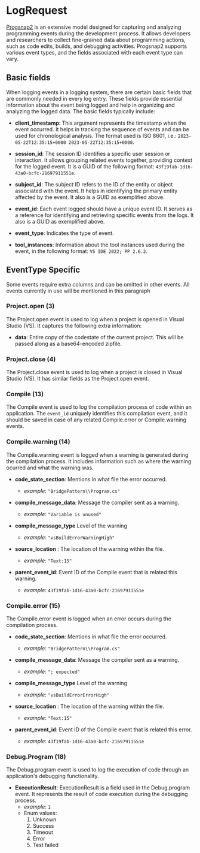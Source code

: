 # LogRequest

[Progsnap2](https://cssplice.github.io/progsnap2/) is an extensive model designed for capturing and analyzing programming events during the development process. It allows developers and researchers to collect fine-grained data about programming actions, such as code edits, builds, and debugging activities. Progsnap2 supports various event types, and the fields associated with each event type can vary.

## Basic fields

When logging events in a logging system, there are certain basic fields that are commonly needed in every log entry. These fields provide essential information about the event being logged and help in organizing and analyzing the logged data. The basic fields typically include:

- **client_timestamp**: This argument represents the timestamp when the event occurred. It helps in tracking the sequence of events and can be used for chronological analysis. The format used is ISO 8601, i.e.: `2023-05-22T12:35:15+0000 2023-05-22T12:35:15+0000`.

- **session_id**: The session ID identifies a specific user session or interaction. It allows grouping related events together, providing context for the logged event. It is a GUID of the following format: `43f19fab-1d16-43a0-bcfc-21697911551e`.

- **subject_id**: The subject ID refers to the ID of the entity or object associated with the event. It helps in identifying the primary entity affected by the event. It also is a GUID as exemplified above.

- **event_id**: Each event logged should have a unique event ID. It serves as a reference for identifying and retrieving specific events from the logs. It also is a GUID as exemplified above.

- **event_type**: Indicates the type of event.

- **tool_instances**: Information about the tool instances used during the event, in the following format: `VS IDE 2022; PP 2.6.2`.

## EventType Specific

Some events require extra columns and can be omitted in other events. All events currently in use will be mentioned in this paragraph

### Project.open (3)

The Project.open event is used to log when a project is opened in Visual Studio (VS). It captures the following extra information:

- **data**: Entire copy of the codestate of the current project. This will be passed along as a base64-encoded zipfile.
  
### Project.close (4)

The Project.close event is used to log when a project is closed in Visual Studio (VS). It has similar fields as the Project.open event.

### Compile (13)

The Compile event is used to log the compilation process of code within an application. The `event_id` uniquely identifies this compilation event, and it should be saved in case of any related Compile.error or Compile.warning events.

### Compile.warning (14)

The Compile.warning event is logged when a warning is generated during the compilation process. It includes information such as where the warning ocurred and what the warning was.

- **code_state_section**: Mentions in what file the error occurred.
  - *example*: `"BridgePattern\\Program.cs"`
- **compile_message_data**: Message the compiler sent as a warning.
  - *example*: `"Variable is unused"`

- **compile_message_type** Level of the warning
  - *example*: `"vsBuildErrorWarningHigh"`

- **source_location** : The location of the warning within the file.
  - *example*: `"Text:15"`

- **parent_event_id**: Event ID of the Compile event that is related this warning.
  - *example*: `43f19fab-1d16-43a0-bcfc-21697911551e`

### Compile.error (15)

The Compile.error event is logged when an error occurs during the compilation process.

- **code_state_section**: Mentions in what file the error occurred.
  - *example*: `"BridgePattern\\Program.cs"`

- **compile_message_data**: Message the compiler sent as a warning.
  - *example*: `"; expected"`

- **compile_message_type** Level of the warning
  - *example*: `"vsBuildErrorErrorHigh"`

- **source_location** : The location of the warning within the file.
  - *example*: `"Text:15"`

- **parent_event_id**: Event ID of the Compile event that is related this error.
  - *example*: `43f19fab-1d16-43a0-bcfc-21697911551e`

### Debug.Program (18)

The Debug.program event is used to log the execution of code through an application's debugging functionality.

- **ExecutionResult**: ExecutionResult is a field used in the Debug.program event. It represents the result of code execution during the debugging process.
  - *example*: `1`
  - Enum values:
    1. Unknown
    2. Success
    3. Timeout
    4. Error
    5. Test failed
